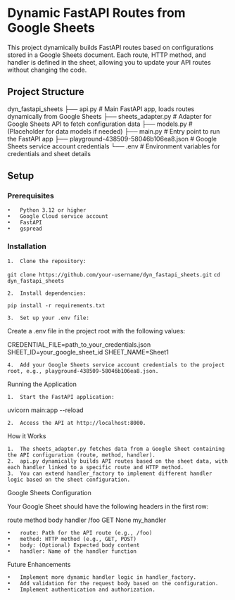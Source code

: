 
# Dynamic FastAPI Routes from Google Sheets

This project dynamically builds FastAPI routes based on configurations stored in a Google Sheets document. Each route, HTTP method, and handler is defined in the sheet, allowing you to update your API routes without changing the code.

## Project Structure

dyn_fastapi_sheets
├── api.py                         # Main FastAPI app, loads routes dynamically from Google Sheets
├── sheets_adapter.py              # Adapter for Google Sheets API to fetch configuration data
├── models.py                      # (Placeholder for data models if needed)
├── main.py                        # Entry point to run the FastAPI app
├── playground-438509-58046b106ea8.json # Google Sheets service account credentials
└── .env                           # Environment variables for credentials and sheet details

## Setup

### Prerequisites

	•	Python 3.12 or higher
	•	Google Cloud service account
	•	FastAPI
	•	gspread

### Installation

	1.	Clone the repository:

`git clone https://github.com/your-username/dyn_fastapi_sheets.git`
`cd dyn_fastapi_sheets`


	2.	Install dependencies:

`pip install -r requirements.txt`


	3.	Set up your .env file:
Create a .env file in the project root with the following values:

CREDENTIAL_FILE=path_to_your_credentials.json
SHEET_ID=your_google_sheet_id
SHEET_NAME=Sheet1


	4.	Add your Google Sheets service account credentials to the project root, e.g., playground-438509-58046b106ea8.json.

Running the Application

	1.	Start the FastAPI application:

uvicorn main:app --reload


	2.	Access the API at http://localhost:8000.

How it Works

	1.	The sheets_adapter.py fetches data from a Google Sheet containing the API configuration (route, method, handler).
	2.	api.py dynamically builds API routes based on the sheet data, with each handler linked to a specific route and HTTP method.
	3.	You can extend handler_factory to implement different handler logic based on the sheet configuration.

Google Sheets Configuration

Your Google Sheet should have the following headers in the first row:

route	method	body	handler
/foo	GET	None	my_handler

	•	route: Path for the API route (e.g., /foo)
	•	method: HTTP method (e.g., GET, POST)
	•	body: (Optional) Expected body content
	•	handler: Name of the handler function

Future Enhancements

	•	Implement more dynamic handler logic in handler_factory.
	•	Add validation for the request body based on the configuration.
	•	Implement authentication and authorization.

